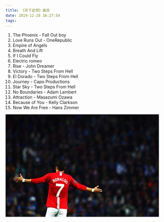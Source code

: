 ```yaml
---
title: 《天下足球》曲目
date: 2019-12-28 16:27:54
tags:
---
```

1. The Phoenix - Fall Out boy
2. Love Runs Out - OneRepublic
3. Empire of Angels
4. Breath And Lift
5. If I Could Fly
6. Electric romeo
7. Rise - John Dreamer
8. Victory - Two Steps From Hell
9. El Dorado - Two Steps From Hell
10. Journey - Capo Productions
11. Star Sky - Two Steps From Hell
12. No Boundaries - Adam Lambert
13. Attraction - Masazumi Ozawa
14. Because of You - Kelly Clarkson
15. Now We Are Free - Hans Zimmer

![](《天下足球》曲目/Cristiano_Ronaldo.jpeg)

